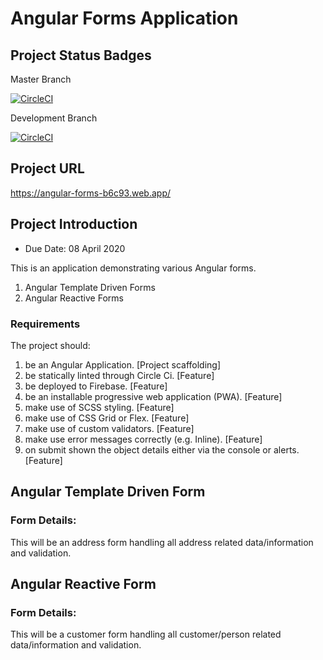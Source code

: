 # Angular Forms Application

## Project Status Badges
Master Branch

[![CircleCI](https://circleci.com/gh/FRossouw/angular-forms.svg?style=svg)](https://circleci.com/gh/FRossouw/angular-forms)

Development Branch

[![CircleCI](https://circleci.com/gh/FRossouw/angular-forms/tree/development.svg?style=svg)](https://circleci.com/gh/FRossouw/angular-forms/tree/development)

## Project URL
https://angular-forms-b6c93.web.app/

## Project Introduction
- Due Date: 08 April 2020

This is an application demonstrating various Angular forms. 
1. Angular Template Driven Forms
2. Angular Reactive Forms

### Requirements
The project should:
1. be an Angular Application. [Project scaffolding]
2. be statically linted through Circle Ci. [Feature]
3. be deployed to Firebase. [Feature]
4. be an installable progressive web application (PWA). [Feature]
5. make use of SCSS styling. [Feature]
6. make use of CSS Grid or Flex. [Feature]
7. make use of custom validators. [Feature]
8. make use error messages correctly (e.g. Inline). [Feature]
9. on submit shown the object details either via the console or alerts. [Feature]

## Angular Template Driven Form

### Form Details:
This will be an address form handling all address related data/information and validation.

## Angular Reactive Form

### Form Details:
This will be a customer form handling all customer/person related data/information and validation.


